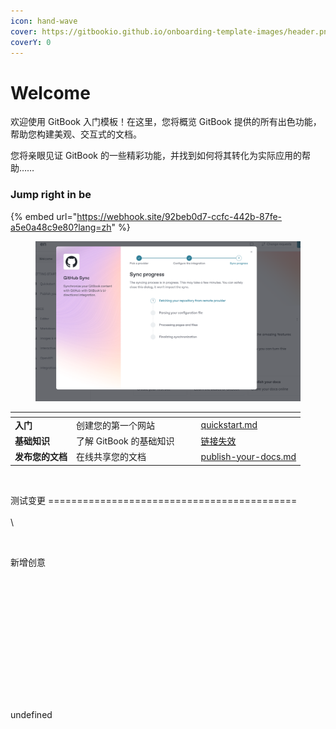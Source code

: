 ```yaml
---
icon: hand-wave
cover: https://gitbookio.github.io/onboarding-template-images/header.png
coverY: 0
---
```



# Welcome

欢迎使用 GitBook 入门模板！在这里，您将概览 GitBook 提供的所有出色功能，帮助您构建美观、交互式的文档。

您将亲眼见证 GitBook 的一些精彩功能，并找到如何将其转化为实际应用的帮助……

### Jump right in be



{% embed url="https://webhook.site/92beb0d7-ccfc-442b-87fe-a5e0a48c9e80?lang=zh" %}

<figure><img src=".gitbook/assets/image.png" alt=""><figcaption></figcaption></figure>

<table data-view="cards"><thead><tr><th></th><th></th><th data-hidden data-card-cover data-type="files"></th><th data-hidden></th><th data-hidden data-card-target data-type="content-ref"></th></tr></thead><tbody><tr><td><strong>入门</strong></td><td>创建您的第一个网站</td><td></td><td></td><td><a href="getting-started/quickstart.md">quickstart.md</a></td></tr><tr><td><strong>基础知识</strong></td><td>了解 GitBook 的基础知识</td><td></td><td></td><td><a href="broken-reference">链接失效</a></td></tr><tr><td><strong>发布您的文档</strong></td><td>在线共享您的文档</td><td></td><td></td><td><a href="getting-started/publish-your-docs.md">publish-your-docs.md</a></td></tr></tbody></table>

<figure><img src="http://pre-release-live.o18-test.com/api/public/knowledge-base-creatives.php?url=https%3A%25%5B%E2%80%A6%5Dtv5cx0g6.cloudfront.net%2Fblog%2F3521046916-id-790.jpg&lang=zh" alt=""><figcaption></figcaption></figure>

测试变更 ===========================================\
\
\






<figure><img src="http://pre-release-live.o18-test.com/api/public/knowledge-base-creatives.php?url=https%3A%25%5B%E2%80%A6%5Dtv5cx0g6.cloudfront.net%2Fblog%2F3521046916-id-790.jpg&lang=zh" alt=""><figcaption></figcaption></figure>

新增创意

<figure><img src="http://pre-release-live.o18-test.com/api/public/knowledge-base-creatives.php?url=https%3A%25%5B%E2%80%A6%5Dtv5cx0g6.cloudfront.net%2Fblog%2F3521046916-id-790.jpg&lang=zh#x26;1=1" alt=""><figcaption></figcaption></figure>

<figure><img src="http://pre-release-live.o18-test.com/api/public/knowledge-base-creatives.php?url=https%3A%2F%2Fd1syadtv5cx0g6.cloudfront.net%2Fblog%2F3521046916-id-790.jpg&lang=zh#x26;1=1" alt=""><figcaption></figcaption></figure>

<figure><img src="http://pre-release-live.o18-test.com/api/public/knowledge-base-creatives.php?url=https%3A%25%5B%E2%80%A6%5Dtv5cx0g6.cloudfront.net%2Fblog%2F3521046916-id-790.jpg&lang=zh#x26;1=1" alt=""><figcaption></figcaption></figure>

\
\
\
\
\
\
\
undefined
